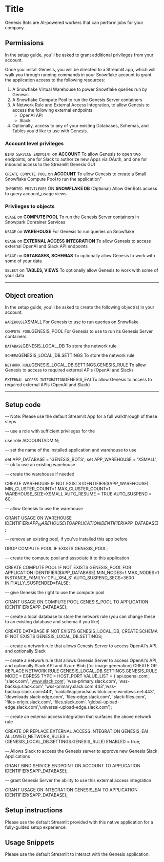 

# Title
Genesis Bots are AI-powered workers that can perform jobs for your company.

## Permissions
In the setup guide, you'll be asked to grant additional privileges from your account.

Once you install Genesis, you will be directed to a Streamlit app, which will walk you through running commands
in your Snowflake account to grant the application access to the following resources:

1. A Snowflake Virtual Warehouse to power Snowflake queries run by Genesis
2. A Snowflake Compute Pool to run the Genesis Server containers
3. A Network Rule and External Access Integration, to allow Genesis to access the following external endpoints:
    - OpenAI API
    - Slack
4. Optionally, access to any of your existing Databases, Schemas, and Tables you'd like to use with Genesis.

### Account level privileges

`BIND SERVICE ENDPOINT` on **ACCOUNT**
To allow Genesis to open two endpoints, one for Slack to authorize new Apps via OAuth, and one for inbound
access to the Streamlit Genesis GUI

`CREATE COMPUTE POOL` on **ACCOUNT**
To allow Genesis to create a Small Snowflake Compute Pool to run the application"

`IMPORTED PRIVILEGES` ON **SNOWFLAKE DB**
(Optional) Allow GenBots access to query account_usage views

### Privileges to objects
`USAGE` on **COMPUTE POOL**
To run the Genesis Server containers in Snowpark Conrainer Services

`USAGE` on **WAREHOUSE**
For Genesis to run queries on Snowflake

`USAGE` on **EXTERNAL ACCESS INTEGRATION**
To allow Genesis to access external OpenAI and Slack API endpoints

`USAGE` on **DATABASES, SCHEMAS**
To optionally allow Genesis to work with some of your data

`SELECT` on **TABLES, VIEWS**
To optionally allow Genesis to work with some of your data

---

## Object creation
In the setup guide, you'll be asked to create the following object(s) in your account. 

`WAREHOUSE`XSMALL
For Genesis to use to run queries on Snowflake

`COMPUTE POOL`GENESIS_POOL
For Genesis to use to run its Genesis Server containers

`DATABASE`GENESIS_LOCAL_DB
To store the network rule

`SCHEMA`GENESIS_LOCAL_DB.SETTINGS
To store the network rule

`NETWORK RULE`GENESIS_LOCAL_DB.SETTINGS.GENESIS_RULE
To allow Genesis to access to required external APIs (OpenAI and Slack)

`EXTERNAL ACCESS INTEGRATION`GENESIS_EAI
To allow Genesis to access to required external APIs (OpenAI and Slack)


---

## Setup code

-- Note: Please use the default Streamlit App for a full walkthrough of these steps

-- use a role with sufficient privileges for the

use role ACCOUNTADMIN;

-- set the name of the installed application and warehouse to use

set APP_DATABASE = 'GENESIS_BOTS';
set APP_WAREHOUSE = 'XSMALL';  -- ok to use an existing warehouse

-- create the warehouse if needed

CREATE WAREHOUSE IF NOT EXISTS IDENTIFIER($APP_WAREHOUSE)
 MIN_CLUSTER_COUNT=1 MAX_CLUSTER_COUNT=1
 WAREHOUSE_SIZE=XSMALL AUTO_RESUME = TRUE AUTO_SUSPEND = 60;

-- allow Genesis to use the warehouse

GRANT USAGE ON WAREHOUSE  IDENTIFIER($APP_WAREHOUSE) TO APPLICATION  IDENTIFIER($APP_DATABASE);

-- remove an existing pool, if you've installed this app before

DROP COMPUTE POOL IF EXISTS GENESIS_POOL;

-- create the compute pool and associate it to this application

CREATE COMPUTE POOL IF NOT EXISTS GENESIS_POOL FOR APPLICATION IDENTIFIER($APP_DATABASE)
 MIN_NODES=1 MAX_NODES=1 INSTANCE_FAMILY='CPU_X64_S' AUTO_SUSPEND_SECS=3600 INITIALLY_SUSPENDED=FALSE;

-- give Genesis the right to use the compute pool

GRANT USAGE ON COMPUTE POOL GENESIS_POOL TO APPLICATION  IDENTIFIER($APP_DATABASE);

-- create a local database to store the network rule (you can change these to an existing database and schema if you like)

CREATE DATABASE IF NOT EXISTS GENESIS_LOCAL_DB; 
CREATE SCHEMA IF NOT EXISTS GENESIS_LOCAL_DB.SETTINGS;

-- create a network rule that allows Genesis Server to access OpenAI's API, and optionally Slack 

-- create a network rule that allows Genesis Server to access OpenAI's API, and optionally Slack API and Azure Blob (for image generation) 
CREATE OR REPLACE NETWORK RULE GENESIS_LOCAL_DB.SETTINGS.GENESIS_RULE
 MODE = EGRESS TYPE = HOST_PORT
VALUE_LIST = ('api.openai.com', 'slack.com', 'www.slack.com', 'wss-primary.slack.com',
'wss-backup.slack.com',  'wss-primary.slack.com:443','wss-backup.slack.com:443',
'oaidalleapiprodscus.blob.core.windows.net:443', 'downloads.slack-edge.com', 'files-edge.slack.com', 'slack-files.com',
'files-origin.slack.com', 'files.slack.com', 'global-upload-edge.slack.com','universal-upload-edge.slack.com');

-- create an external access integration that surfaces the above network rule

CREATE OR REPLACE EXTERNAL ACCESS INTEGRATION GENESIS_EAI
   ALLOWED_NETWORK_RULES = (GENESIS_LOCAL_DB.SETTINGS.GENESIS_RULE) ENABLED = true;

-- Allows Slack to access the Genesis server to approve new Genesis Slack Applications

GRANT BIND SERVICE ENDPOINT ON ACCOUNT TO APPLICATION  IDENTIFIER($APP_DATABASE); 

-- grant Genesis Server the ability to use this external access integration

GRANT USAGE ON INTEGRATION GENESIS_EAI TO APPLICATION   IDENTIFIER($APP_DATABASE);

## Setup instructions

Please use the default Streamlit provided with this native application for a fully-guided setup experience.

## Usage Snippets

Please use the default Streamlit to interact with the Genesis application.

